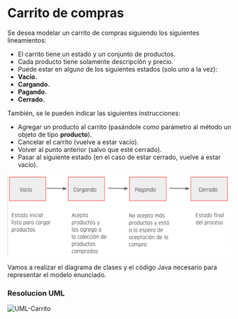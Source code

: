 
# Carrito de compras

Se desea modelar un carrito de compras siguiendo los siguientes lineamientos:
- El carrito tiene un estado y un conjunto de productos.
- Cada producto tiene solamente descripción y precio.
- Puede estar en alguno de los siguientes estados (solo uno a la vez):
- **Vacío.**
- **Cargando.**
- **Pagando.**
- **Cerrado.**

También, se le pueden indicar las siguientes instrucciones:
- Agregar un producto al carrito (pasándole como parámetro al método un objeto de tipo **producto**).
- Cancelar el carrito (vuelve a estar vacío).
- Volver al punto anterior (salvo que esté cerrado).
- Pasar al siguiente estado (en el caso de estar cerrado, vuelve a estar vacío).

![UML-Consigna]( https://github.com/soymilidev/JAVA-I/blob/main/C20/C20-Mesa-Carrito/img/EjercicioMesa.png )

Vamos a realizar el diagrama de clases y el código Java necesario para representar el modelo enunciado.


### Resolucion UML
![UML-Carrito]( https://github.com/soymilidev/JAVA-I/blob/main/C20/C20-Mesa-Carrito/img/UML-Carrito.png)
